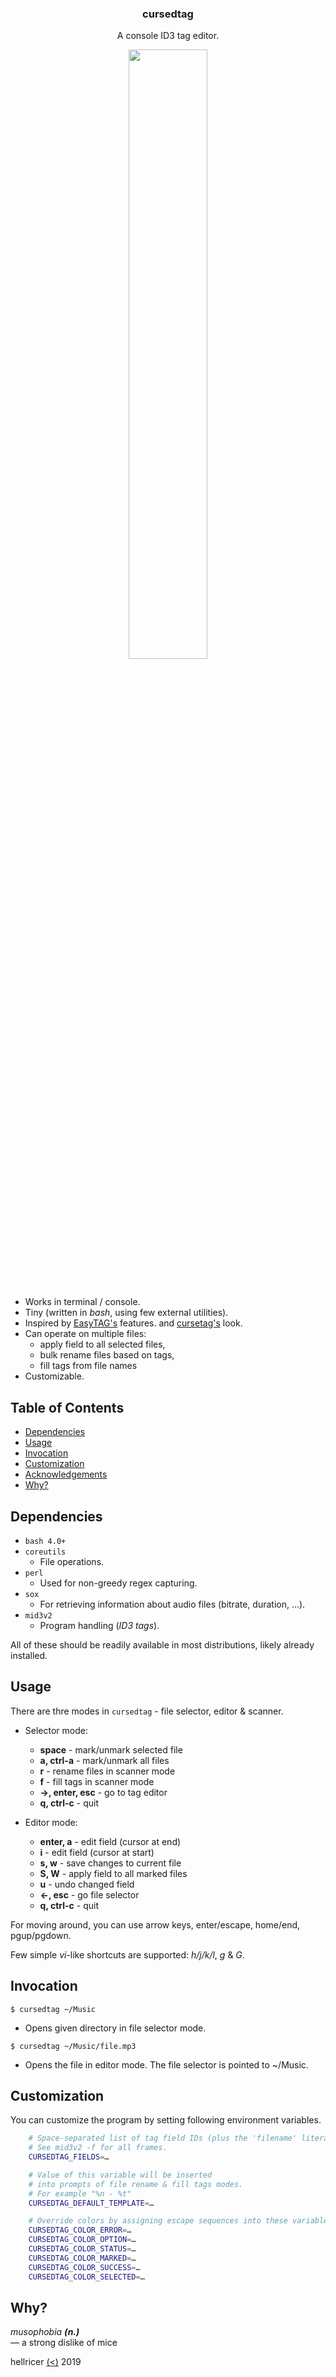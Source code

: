 <p align="center">
  <h3 align="center">cursedtag</h3>

  <p align="center">
        A console ID3 tag editor.
  </p>

  <p align="center">
        <a href="https://asciinema.org/a/EE1zL5opMz7HcVaL1kYs7EyNY" target="_blank"><img src="https://asciinema.org/a/EE1zL5opMz7HcVaL1kYs7EyNY.svg" width="50%"/></a>
  </p>
<br>

- Works in terminal / console.
- Tiny (written in *bash*, using few external utilities).
- Inspired by [EasyTAG's](https://github.com/GNOME/easytag) features.
  and [cursetag's](https://github.com/lotuskip/cursetag) look.
- Can operate on multiple files:
  - apply field to all selected files,
  - bulk rename files based on tags,
  - fill tags from file names
- Customizable.


## Table of Contents

* [Dependencies](#dependencies)
* [Usage](#usage)
* [Invocation](#invocation)
* [Customization](#customization)
* [Acknowledgements](acknowledgements)
* [Why?](#why)


## Dependencies

- `bash 4.0+`
- `coreutils`
    - File operations.
- `perl`
    - Used for non-greedy regex capturing.
- `sox`
    - For retrieving information about audio files (bitrate, duration, ...).
- `mid3v2`
    - Program handling (*ID3 tags*).

All of these should be readily available in most distributions, likely already installed.


## Usage

There are thre modes in `cursedtag` - file selector, editor & scanner.

* Selector mode:
   - **space** - mark/unmark selected file
   - **a, ctrl-a** - mark/unmark all files
   - **r** - rename files in scanner mode
   - **f** - fill tags in scanner mode
   - **→, enter, esc** - go to tag editor
   - **q, ctrl-c** - quit

* Editor mode:
   - **enter, a** - edit field (cursor at end)
   - **i** - edit field (cursor at start)
   - **s, w** - save changes to current file
   - **S, W** - apply field to all marked files
   - **u** - undo changed field
   - **←, esc** - go file selector
   - **q, ctrl-c** - quit

For moving around, you can use arrow keys, enter/escape, home/end, pgup/pgdown.

Few simple *vi*-like shortcuts are supported: *h/j/k/l*, *g* & *G*.

## Invocation

`$ cursedtag ~/Music`
 - Opens given directory in file selector mode.

`$ cursedtag ~/Music/file.mp3`
 - Opens the file in editor mode. The file selector is pointed to ~/Music.


## Customization

You can customize the program by setting following environment variables.

```sh
    # Space-separated list of tag field IDs (plus the 'filename' literal).
    # See mid3v2 -f for all frames.
    CURSEDTAG_FIELDS=…

    # Value of this variable will be inserted
    # into prompts of file rename & fill tags modes.
    # For example "%n - %t"
    CURSEDTAG_DEFAULT_TEMPLATE=…

    # Override colors by assigning escape sequences into these variables.
    CURSEDTAG_COLOR_ERROR=…
    CURSEDTAG_COLOR_OPTION=…
    CURSEDTAG_COLOR_STATUS=…
    CURSEDTAG_COLOR_MARKED=…
    CURSEDTAG_COLOR_SUCCESS=…
    CURSEDTAG_COLOR_SELECTED=…
```


## Why?

*musophobia* ***(n.)*** <br />
  — a strong dislike of mice

hellricer [(<)](https://www.gnu.org/licenses/copyleft.en.html) 2019

